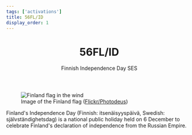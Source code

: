 ```yaml
---
tags: ['activations']
title: 56FL/ID
display_order: 1
---
```


<header>
<h1>56FL/ID</h1>
<p>Finnish Independence Day SES</p>
</header>

<figure class="photo">
<img src="/56fl-id/images/finland-flag.jpg" alt="Finland flag in the wind"">
<figcaption>Image of the Finland flag (<a href="http://www.flickr.com/photos/photodeus/2911819360/">Flickr/Photodeus</a>)</figcaption>
</figure>

Finland's Independence Day (Finnish: itsenäisyyspäivä, Swedish: självständighetsdag) is a national public holiday held on 6 December to celebrate Finland's declaration of independence from the Russian Empire.
